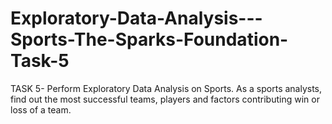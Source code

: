 # Exploratory-Data-Analysis---Sports-The-Sparks-Foundation-Task-5
TASK 5- Perform Exploratory Data Analysis on Sports. As a sports analysts, find out the most successful teams, players and factors contributing win or loss of a team. 
